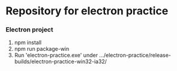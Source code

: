 # Repository for electron practice
### Electron project
1. npm install
2. npm run package-win
3. Run 'electron-practice.exe' under .../electron-practice/release-builds/electron-practice-win32-ia32/
